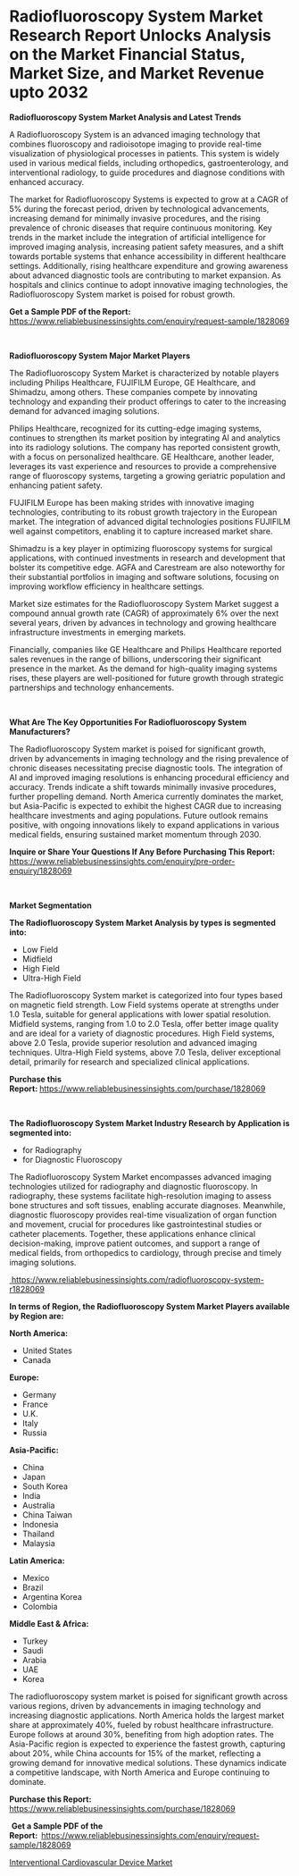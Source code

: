 <p><h1>Radiofluoroscopy System Market Research Report Unlocks Analysis on the Market Financial Status, Market Size, and Market Revenue upto 2032</h1></p><p><strong>Radiofluoroscopy System Market Analysis and Latest Trends</strong></p>
<p><p>A Radiofluoroscopy System is an advanced imaging technology that combines fluoroscopy and radioisotope imaging to provide real-time visualization of physiological processes in patients. This system is widely used in various medical fields, including orthopedics, gastroenterology, and interventional radiology, to guide procedures and diagnose conditions with enhanced accuracy. </p><p>The market for Radiofluoroscopy Systems is expected to grow at a CAGR of 5% during the forecast period, driven by technological advancements, increasing demand for minimally invasive procedures, and the rising prevalence of chronic diseases that require continuous monitoring. Key trends in the market include the integration of artificial intelligence for improved imaging analysis, increasing patient safety measures, and a shift towards portable systems that enhance accessibility in different healthcare settings. Additionally, rising healthcare expenditure and growing awareness about advanced diagnostic tools are contributing to market expansion. As hospitals and clinics continue to adopt innovative imaging technologies, the Radiofluoroscopy System market is poised for robust growth.</p></p>
<p><strong>Get a Sample PDF of the Report:&nbsp;</strong> <a href="https://www.reliablebusinessinsights.com/enquiry/request-sample/1828069?utm_campaign=3016&utm_medium=2&utm_source=Github&utm_content=ia&utm_term=05032025&utm_id=radiofluoroscopy-system">https://www.reliablebusinessinsights.com/enquiry/request-sample/1828069</a></p>
<p>&nbsp;</p>
<p><strong>Radiofluoroscopy System Major Market Players</strong></p>
<p><p>The Radiofluoroscopy System Market is characterized by notable players including Philips Healthcare, FUJIFILM Europe, GE Healthcare, and Shimadzu, among others. These companies compete by innovating technology and expanding their product offerings to cater to the increasing demand for advanced imaging solutions.</p><p>Philips Healthcare, recognized for its cutting-edge imaging systems, continues to strengthen its market position by integrating AI and analytics into its radiology solutions. The company has reported consistent growth, with a focus on personalized healthcare. GE Healthcare, another leader, leverages its vast experience and resources to provide a comprehensive range of fluoroscopy systems, targeting a growing geriatric population and enhancing patient safety.</p><p>FUJIFILM Europe has been making strides with innovative imaging technologies, contributing to its robust growth trajectory in the European market. The integration of advanced digital technologies positions FUJIFILM well against competitors, enabling it to capture increased market share.</p><p>Shimadzu is a key player in optimizing fluoroscopy systems for surgical applications, with continued investments in research and development that bolster its competitive edge. AGFA and Carestream are also noteworthy for their substantial portfolios in imaging and software solutions, focusing on improving workflow efficiency in healthcare settings.</p><p>Market size estimates for the Radiofluoroscopy System Market suggest a compound annual growth rate (CAGR) of approximately 6% over the next several years, driven by advances in technology and growing healthcare infrastructure investments in emerging markets.</p><p>Financially, companies like GE Healthcare and Philips Healthcare reported sales revenues in the range of billions, underscoring their significant presence in the market. As the demand for high-quality imaging systems rises, these players are well-positioned for future growth through strategic partnerships and technology enhancements.</p></p>
<p>&nbsp;</p>
<p><strong>What Are The Key Opportunities For Radiofluoroscopy System Manufacturers?</strong></p>
<p><p>The Radiofluoroscopy System market is poised for significant growth, driven by advancements in imaging technology and the rising prevalence of chronic diseases necessitating precise diagnostic tools. The integration of AI and improved imaging resolutions is enhancing procedural efficiency and accuracy. Trends indicate a shift towards minimally invasive procedures, further propelling demand. North America currently dominates the market, but Asia-Pacific is expected to exhibit the highest CAGR due to increasing healthcare investments and aging populations. Future outlook remains positive, with ongoing innovations likely to expand applications in various medical fields, ensuring sustained market momentum through 2030.</p></p>
<p><strong>Inquire or Share Your Questions If Any Before Purchasing This Report:</strong> <a href="https://www.reliablebusinessinsights.com/enquiry/pre-order-enquiry/1828069?utm_campaign=3016&utm_medium=2&utm_source=Github&utm_content=ia&utm_term=05032025&utm_id=radiofluoroscopy-system">https://www.reliablebusinessinsights.com/enquiry/pre-order-enquiry/1828069</a></p>
<p>&nbsp;</p>
<p><strong>Market Segmentation</strong></p>
<p><strong>The Radiofluoroscopy System Market Analysis by types is segmented into:</strong></p>
<p><ul><li>Low Field</li><li>Midfield</li><li>High Field</li><li>Ultra-High Field</li></ul></p>
<p><p>The Radiofluoroscopy System market is categorized into four types based on magnetic field strength. Low Field systems operate at strengths under 1.0 Tesla, suitable for general applications with lower spatial resolution. Midfield systems, ranging from 1.0 to 2.0 Tesla, offer better image quality and are ideal for a variety of diagnostic procedures. High Field systems, above 2.0 Tesla, provide superior resolution and advanced imaging techniques. Ultra-High Field systems, above 7.0 Tesla, deliver exceptional detail, primarily for research and specialized clinical applications.</p></p>
<p><strong>Purchase this Report:&nbsp;</strong><a href="https://www.reliablebusinessinsights.com/purchase/1828069?utm_campaign=3016&utm_medium=2&utm_source=Github&utm_content=ia&utm_term=05032025&utm_id=radiofluoroscopy-system">https://www.reliablebusinessinsights.com/purchase/1828069</a></p>
<p>&nbsp;</p>
<p><strong>The Radiofluoroscopy System Market Industry Research by Application is segmented into:</strong></p>
<p><ul><li>for Radiography</li><li>for Diagnostic Fluoroscopy</li></ul></p>
<p><p>The Radiofluoroscopy System Market encompasses advanced imaging technologies utilized for radiography and diagnostic fluoroscopy. In radiography, these systems facilitate high-resolution imaging to assess bone structures and soft tissues, enabling accurate diagnoses. Meanwhile, diagnostic fluoroscopy provides real-time visualization of organ function and movement, crucial for procedures like gastrointestinal studies or catheter placements. Together, these applications enhance clinical decision-making, improve patient outcomes, and support a range of medical fields, from orthopedics to cardiology, through precise and timely imaging solutions.</p></p>
<p><a href="https://www.reliablebusinessinsights.com/radiofluoroscopy-system-r1828069?utm_campaign=3016&utm_medium=2&utm_source=Github&utm_content=ia&utm_term=05032025&utm_id=radiofluoroscopy-system">&nbsp;https://www.reliablebusinessinsights.com/radiofluoroscopy-system-r1828069</a></p>
<p><strong>In terms of Region, the Radiofluoroscopy System Market Players available by Region are:</strong></p>
<p>
    <p> <strong> North America: </strong>
        <ul>
            <li>United States</li>
            <li>Canada</li>
        </ul>
        </p> 
    <p> <strong> Europe: </strong>
        <ul>
            <li>Germany</li>
            <li>France</li>
            <li>U.K.</li>
            <li>Italy</li>
            <li>Russia</li>
        </ul>
        </p> 
    <p> <strong> Asia-Pacific: </strong>
        <ul>
            <li>China</li>
            <li>Japan</li>
            <li>South Korea</li>
            <li>India</li>
            <li>Australia</li>
            <li>China Taiwan</li>
            <li>Indonesia</li>
            <li>Thailand</li>
            <li>Malaysia</li>
        </ul>
        </p> 
    <p> <strong> Latin America: </strong>
        <ul>
            <li>Mexico</li>
            <li>Brazil</li>
            <li>Argentina Korea</li>
            <li>Colombia</li>
        </ul>
        </p> 
    <p> <strong> Middle East & Africa: </strong>
        <ul>
            <li>Turkey</li>
            <li>Saudi</li>
            <li>Arabia</li>
            <li>UAE</li>
            <li>Korea</li>
        </ul>
    </p>
    </p>
<p><p>The radiofluoroscopy system market is poised for significant growth across various regions, driven by advancements in imaging technology and increasing diagnostic applications. North America holds the largest market share at approximately 40%, fueled by robust healthcare infrastructure. Europe follows at around 30%, benefiting from high adoption rates. The Asia-Pacific region is expected to experience the fastest growth, capturing about 20%, while China accounts for 15% of the market, reflecting a growing demand for innovative medical solutions. These dynamics indicate a competitive landscape, with North America and Europe continuing to dominate.</p></p>
<p><strong>Purchase this Report: </strong><a href="https://www.reliablebusinessinsights.com/purchase/1828069?utm_campaign=3016&utm_medium=2&utm_source=Github&utm_content=ia&utm_term=05032025&utm_id=radiofluoroscopy-system">https://www.reliablebusinessinsights.com/purchase/1828069</a></p>
<p>&nbsp;<strong>Get a Sample PDF of the Report:&nbsp;&nbsp;</strong><a href="https://www.reliablebusinessinsights.com/enquiry/request-sample/1828069?utm_campaign=3016&utm_medium=2&utm_source=Github&utm_content=ia&utm_term=05032025&utm_id=radiofluoroscopy-system">https://www.reliablebusinessinsights.com/enquiry/request-sample/1828069</a></p>
<p><strong></strong></p>
<p><p><a href="https://github.com/xtysizov/Market-Research-Report-List-1/blob/main/interventional-cardiovascular-device-market.md?utm_campaign=3016&utm_medium=2&utm_source=Github&utm_content=ia&utm_term=05032025&utm_id=radiofluoroscopy-system">Interventional Cardiovascular Device Market</a></p></p>